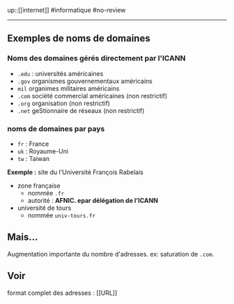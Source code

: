 up::[[internet]]
#informatique #no-review 

----


## Exemples de noms de domaines
### Noms des domaines gérés directement par l'ICANN
- `.edu` : universités américaines
- `.gov` organismes gouvernementaux américains
- `mil` organimes militaires américains
- `.com` société commercial américaines (non restrictif)
- `.org` organisation (non restrictif)
- `.net` geStionnaire de réseaux (non restrictif)

### noms de domaines par pays
- `fr` : France
- `uk` : Royaume-Uni
- `tw` : Taiwan

**Exemple :** site du l'Université François Rabelais
 - zone française
	 - nommée `.fr`
	 - autorité : **AFNIC. epar délégation de l'ICANN**
 - université de tours
	 - nommée `univ-tours.fr`

## Mais...
Augmentation importante du nombre d'adresses. ex: saturation de `.com`.

## Voir

format complet des adresses : [[URL]]
